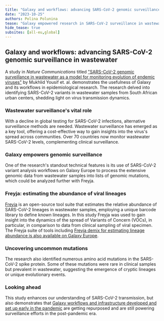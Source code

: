 ```yaml
---
title: "Galaxy and workflows: advancing SARS-CoV-2 genomic surveillance in wastewater"
date: "2023-10-25"
authors: Polina Polunina
tease: "Galaxy empowered research in SARS-CoV-2 surveillance in wastewater"
hide_tease: true
subsites: [all-eu,global]
---
```


## Galaxy and workflows: advancing SARS-CoV-2 genomic surveillance in wastewater

A study in *Nature Communications* titled ["SARS-CoV-2 genomic surveillance in wastewater as a model for monitoring evolution of endemic viruses"](https://www.nature.com/articles/s41467-023-41369-5) by Mukhlid Yousif et. al. demonstrates the usefulness of Galaxy and its workflows in epidemiological research. The research delved into identifying SARS-CoV-2 variants in wastewater samples from South African urban centers, shedding light on virus transmission dynamics.

### Wastewater surveillance's vital role

With a decline in global testing for SARS-CoV-2 infections, alternative surveillance methods are needed. Wastewater surveillance has emerged as a key tool, offering a cost-effective way to gain insights into the virus's spread across communities. Over 70 countries now monitor wastewater SARS-CoV-2 levels, complementing clinical surveillance.

### Galaxy empowers genomic surveillance

One of the research's standout technical features is its use of SARS-CoV-2 variant analysis workflows on Galaxy Europe to process the extensive genomic data from wastewater samples into lists of genomic mutations, which could be analyzed further with Freyja.

### Freyja: estimating the abundance of viral lineages

[Freyja](https://github.com/andersen-lab/Freyja) is an open-source tool suite that estimates the relative abundance of SARS-CoV-2 lineages in wastewater samples, employing a unique barcode library to define known lineages.
In this study Freyja was used to gain insight into the dynamics of the spread of Variants of Concern (VOCs), in particular, in comparison to data from clinical sampling of viral specimen.
The Freyja suite of tools including [Freyja demix for estimating lineage abundance is also available on Galaxy Europe](https://usegalaxy.eu/root?tool_id=toolshed.g2.bx.psu.edu/repos/iuc/freyja_demix/freyja_demix/1.4.4+galaxy0).

### Uncovering uncommon mutations

The research also identified numerous amino acid mutations in the SARS-CoV-2 spike protein. Some of these mutations were rare in clinical samples but prevalent in wastewater, suggesting the emergence of cryptic lineages or unique evolutionary events.

### Looking ahead

This study enhances our understanding of SARS-CoV-2 transmission, but also demonstrates that [Galaxy workflows and infrastructure developed and set up early in the pandemic](https://doi.org/10.1038/s41587-021-01069-1) are getting repurposed and are still powering surveillance efforts in the post-pandemic era.

